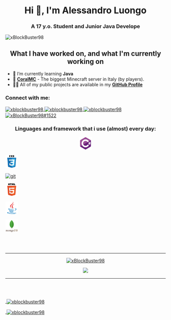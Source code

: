 <h1 align="center">Hi 👋, I'm Alessandro Luongo</h1>
<h3 align="center">A 17 y.o. Student and Junior Java Develope</h3>
<p align="left"> <img src="https://komarev.com/ghpvc/?username=xBlockBuster98" alt="xBlockBuster98" /> </p>

<h2 align="center"> What I have worked on, and what I'm currently working on</h2>

- 🌱 I’m currently learning **Java**
- 🌊 [**CoralMC**](https://www.coralmc.it/) - The biggest Minecraft server in Italy (by players).
- 👨‍💻 All of my public projects are available in my [**GitHub Profile**](https://www.github.com/xBlockBuster98)

<h3 align="left">Connect with me:</h3>
<p align="left">
  
<a href="https://dev.to/xblockbuster98" target="blank">
  <img align="center" src="https://cdn.jsdelivr.net/npm/simple-icons@3.0.1/icons/dev-dot-to.svg" alt="xblockbuster98" height="30" width="40" />
  </a>
<a href="https://stackoverflow.com/users/xblockbuster98" target="blank">
  
  <img align="center" src="https://raw.githubusercontent.com/rahuldkjain/github-profile-readme-generator/master/src/images/icons/Social/stack-overflow.svg" alt="xblockbuster98" height="30" width="40" />
  </a>
  
<a href="https://www.youtube.com/channel/UC6vQ_pyEjW8LaYRjDliDCJw" target="blank">
  <img align="center" src="https://raw.githubusercontent.com/rahuldkjain/github-profile-readme-generator/master/src/images/icons/Social/youtube.svg" alt="xblockbuster98" height="30" width="40" />
  </a>
  
<a href="https://discord.gg/! xBlockBuster98#1522" target="blank">
  <img align="center" src="https://raw.githubusercontent.com/rahuldkjain/github-profile-readme-generator/master/src/images/icons/Social/discord.svg" alt="xBlockBuster98#1522" height="30" width="40" />
  </a>
</p>

<h3 align="center">Linguages and framework that i use (almost) every day:</h3>
<p align="center"> <a href="https://www.w3schools.com/cs/" target="_blank">
  <img src="https://raw.githubusercontent.com/devicons/devicon/master/icons/csharp/csharp-original.svg" alt="csharp" width="40" height="40"/>
  
  </a> <a href="https://www.w3schools.com/css/" target="_blank"> 
  <img src="https://raw.githubusercontent.com/devicons/devicon/master/icons/css3/css3-original-wordmark.svg" alt="css3" width="40" height="40"/> 
  
  </a> <a href="https://git-scm.com/" target="_blank">
  <img src="https://www.vectorlogo.zone/logos/git-scm/git-scm-icon.svg" alt="git" width="40" height="40"/> 
  
  </a> <a href="https://www.w3.org/html/" target="_blank">
  <img src="https://raw.githubusercontent.com/devicons/devicon/master/icons/html5/html5-original-wordmark.svg" alt="html5" width="40" height="40"/>
  
  </a> <a href="https://www.java.com" target="_blank">
  <img src="https://raw.githubusercontent.com/devicons/devicon/master/icons/java/java-original.svg" alt="java" width="40" height="40"/>
  
  </a> <a href="https://www.mongodb.com/" target="_blank">
  <img src="https://raw.githubusercontent.com/devicons/devicon/master/icons/mongodb/mongodb-original-wordmark.svg" alt="mongodb" width="40" height="40"/>

<br />
<br />

<hr>
<p align="center">
  <img src="https://github-readme-stats.vercel.app/api?username=xBlockBuster98&show_icons=true&count_private=true&" alt="xBlockBuster98" />
</p>
<p align="center"><img src="https://discord.c99.nl/widget/theme-2/573481869937606696.png" /> 
</p>
<hr>

<br />
<br />

<p>&nbsp;<img align="center" src="https://github-readme-stats.vercel.app/api?username=xblockbuster98&show_icons=true&locale=en" alt="xblockbuster98" /></p>

<p>&nbsp;<img align="center" src="https://github-readme-streak-stats.herokuapp.com/?user=xblockbuster98&" alt="xblockbuster98" /></p>
